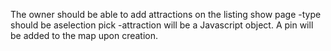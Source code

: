 The owner should be able to add attractions on the listing show page
  -type should be aselection pick
  -attraction will be a Javascript object. A pin will be added to the map upon creation. 
